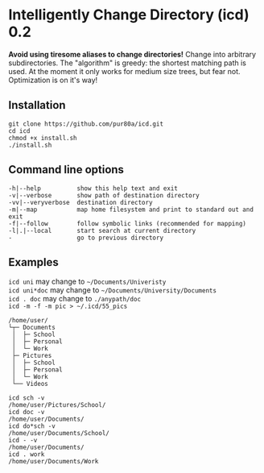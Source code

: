 # Intelligently Change Directory (icd) 0.2
**Avoid using tiresome aliases to change directories!**
Change into arbitrary subdirectories.
The "algorithm" is greedy: the shortest matching path is used.
At the moment it only works for medium size trees, but fear not. 
Optimization is on it's way!
## Installation
```
git clone https://github.com/pur80a/icd.git
cd icd
chmod +x install.sh
./install.sh
```
## Command line options

~~~USAGE: icd [-h|--help] [-v|--verbose] [-l|.|--local] [keyword]
-h|--help          show this help text and exit
-v|--verbose       show path of destination directory
-vv|--veryverbose  destination directory
-m|--map           map home filesystem and print to standard out and exit
-f|--follow        follow symbolic links (recommended for mapping)
-l|.|--local       start search at current directory
-                  go to previous directory
~~~


## Examples
`icd uni` may change to `~/Documents/Univeristy`  
`icd uni*doc` may change to `~/Documents/University/Documents`  
`icd . doc` may change to `./anypath/doc`  
`icd -m -f -m pic > ~/.icd/55_pics`

~~~
/home/user/
└┬─ Documents
 │  ├─ School
 │  ├─ Personal
 │  └─ Work
 ├─ Pictures
 │  ├─ School
 │  ├─ Personal
 │  └─ Work
 └── Videos

icd sch -v 
/home/user/Pictures/School/
icd doc -v
/home/user/Documents/
icd do*sch -v
/home/user/Documents/School/
icd - -v 
/home/user/Documents/
icd . work
/home/user/Documents/Work

~~~
